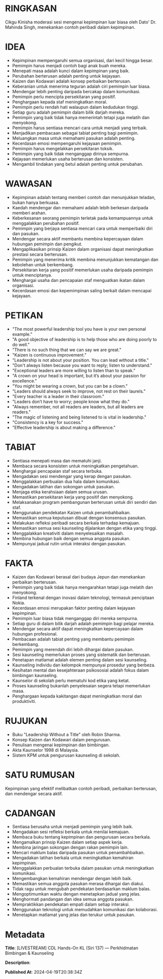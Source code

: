 # RINGKASAN
Cikgu Kinisha moderasi sesi mengenai kepimpinan luar biasa oleh Dato' Dr. Mahinda Singh, menekankan contoh peribadi dalam kepimpinan.

# IDEA
- Kepimpinan mempengaruhi semua organisasi, dari kecil hingga besar.
- Pemimpin harus menjadi contoh bagi anak buah mereka.
- Menepati masa adalah kunci dalam kepimpinan yang baik.
- Perubahan berterusan adalah penting untuk kejayaan.
- Kaizen dan Kodawari adalah konsep perbaikan berterusan.
- Keberanian untuk menerima teguran adalah ciri pemimpin luar biasa.
- Mendengar lebih penting daripada bercakap dalam komunikasi.
- Pemimpin perlu mencipta persekitaran yang positif.
- Penghargaan kepada staf meningkatkan moral.
- Pemimpin perlu rendah hati walaupun dalam kedudukan tinggi.
- Setiap guru adalah pemimpin dalam bilik darjah mereka.
- Pemimpin yang baik tidak hanya memerintah tetapi juga melatih dan menyokong.
- Pemimpin harus sentiasa mencari cara untuk menjadi yang terbaik.
- Menjadikan pembacaan sebagai tabiat penting bagi pemimpin.
- Meluangkan masa untuk memahami pasukan adalah penting.
- Kecerdasan emosi mempengaruhi kejayaan pemimpin.
- Pemimpin harus mengelakkan persekitaran toksik.
- Pemimpin yang baik tidak menganggap dirinya sempurna.
- Kejayaan memerlukan usaha berterusan dan konsisten.
- Mengambil tindakan yang betul adalah penting untuk perubahan.

# WAWASAN
- Kepimpinan adalah tentang memberi contoh dan menunjukkan teladan, bukan hanya berkuasa.
- Kaedah mendengar dan memahami adalah lebih berkesan daripada memberi arahan.
- Keberkesanan seorang pemimpin terletak pada kemampuannya untuk menggalakkan perubahan positif.
- Pemimpin yang berjaya sentiasa mencari cara untuk memperbaiki diri dan pasukan.
- Mendengar secara aktif membantu membina kepercayaan dalam hubungan pemimpin dan pengikut.
- Mengaplikasikan prinsip Kaizen dalam organisasi dapat meningkatkan prestasi secara berterusan.
- Pemimpin yang menerima kritik membina menunjukkan kematangan dan kebolehan untuk berkembang.
- Persekitaran kerja yang positif memerlukan usaha daripada pemimpin untuk menciptanya.
- Menghargai usaha dan pencapaian staf menguatkan ikatan dalam organisasi.
- Kecerdasan emosi dan kepemimpinan saling berkait dalam mencapai kejayaan.

# PETIKAN
- "The most powerful leadership tool you have is your own personal example."
- "A good objective of leadership is to help those who are doing poorly to do well."
- "There is no such thing that we can say we are great."
- "Kaizen is continuous improvement."
- "Leadership is not about your position. You can lead without a title."
- "Don't always listen because you want to reply; listen to understand."
- "Exceptional leaders are more willing to listen than to speak."
- "A crown on your head is important, but it’s about your passion for excellence."
- "You might be wearing a crown, but you can be a clown."
- "Leaders should always seek to improve, not rest on their laurels."
- "Every teacher is a leader in their classroom."
- "Leaders don’t have to worry; people know what they do."
- "Always remember, not all readers are leaders, but all leaders are readers."
- "The magic of listening and being listened to is vital in leadership."
- "Consistency is a key for success."
- "Effective leadership is about making a difference."

# TABIAT
- Sentiasa menepati masa dan mematuhi janji.
- Membaca secara konsisten untuk meningkatkan pengetahuan.
- Menghargai pencapaian staf secara terbuka.
- Mengadakan sesi mendengar yang kerap dengan pasukan.
- Menggalakkan perbualan dua hala dalam komunikasi.
- Mengadakan latihan dan sokongan untuk pasukan.
- Menjaga etika kerahsiaan dalam semua urusan.
- Memastikan persekitaran kerja yang positif dan menyokong.
- Melaksanakan program pembangunan berterusan untuk diri sendiri dan staf.
- Menggunakan pendekatan Kaizen untuk penambahbaikan.
- Memastikan semua keputusan dibuat dengan konsensus pasukan.
- Melakukan refleksi peribadi secara berkala terhadap kemajuan.
- Memastikan semua sesi kaunseling dijalankan dengan etika yang tinggi.
- Menggalakkan kreativiti dalam menyelesaikan masalah.
- Membina hubungan baik dengan semua anggota pasukan.
- Mempunyai jadual rutin untuk interaksi dengan pasukan.

# FAKTA
- Kaizen dan Kodawari berasal dari budaya Jepun dan menekankan perbaikan berterusan.
- Pemimpin yang baik tidak hanya mengarahkan tetapi juga melatih dan menyokong.
- Finland terkenal dengan inovasi dalam teknologi, termasuk penciptaan Nokia.
- Kecerdasan emosi merupakan faktor penting dalam kejayaan kepimpinan.
- Pemimpin luar biasa tidak menganggap diri mereka sempurna.
- Setiap guru di dalam bilik darjah adalah pemimpin bagi pelajar mereka.
- Mendengar secara aktif dapat meningkatkan kepercayaan dalam hubungan profesional.
- Pembacaan adalah tabiat penting yang membantu pemimpin berkembang.
- Pemimpin yang merendah diri lebih dihargai dalam pasukan.
- Sesi kaunseling memerlukan proses yang sistematik dan berterusan.
- Penetapan matlamat adalah elemen penting dalam sesi kaunseling.
- Kaunseling individu dan kelompok mempunyai prosedur yang berbeza.
- Kesihatan mental dan kesejahteraan psikososial adalah fokus dalam bimbingan kaunseling.
- Kaunselor di sekolah perlu mematuhi kod etika yang ketat.
- Proses kaunseling bukanlah penyelesaian segera tetapi memerlukan masa.
- Penghargaan kepada kakitangan dapat meningkatkan moral dan produktiviti.

# RUJUKAN
- Buku "Leadership Without a Title" oleh Robin Sharma.
- Konsep Kaizen dan Kodawari dalam pengurusan.
- Penulisan mengenai kepimpinan dan bimbingan.
- Akta Kaunselor 1998 di Malaysia.
- Sistem KPM untuk pengurusan kaunseling di sekolah.

# SATU RUMUSAN
Kepimpinan yang efektif melibatkan contoh peribadi, perbaikan berterusan, dan mendengar secara aktif.

# CADANGAN
- Sentiasa berusaha untuk menjadi pemimpin yang lebih baik.
- Mengadakan sesi refleksi berkala untuk menilai kemajuan.
- Membaca buku tentang kepimpinan dan pengurusan secara berkala.
- Mengamalkan prinsip Kaizen dalam setiap aspek kerja.
- Membina jaringan sokongan dengan rakan pemimpin lain.
- Mencari maklum balas daripada pasukan untuk penambahbaikan.
- Mengadakan latihan berkala untuk meningkatkan kemahiran kepimpinan.
- Menggalakkan perbualan terbuka dalam pasukan untuk meningkatkan komunikasi.
- Mengembangkan kemahiran mendengar dengan lebih baik.
- Memastikan semua anggota pasukan merasa dihargai dan diakui.
- Tidak ragu untuk mengubah pendekatan berdasarkan maklum balas.
- Mengoptimumkan waktu dengan menetapkan jadual yang jelas.
- Menghormati pandangan dan idea semua anggota pasukan.
- Mempraktikkan pendekatan empati dalam setiap interaksi.
- Menggunakan teknologi untuk memudahkan komunikasi dan kolaborasi.
- Menetapkan matlamat yang jelas dan terukur untuk pasukan.

# Metadata
**Title**: [LIVESTREAM] CDL Hands-On KL (Siri 137) — Perkhidmatan Bimbingan & Kaunseling

**Description**: 

**Published At**: 2024-04-19T20:38:34Z